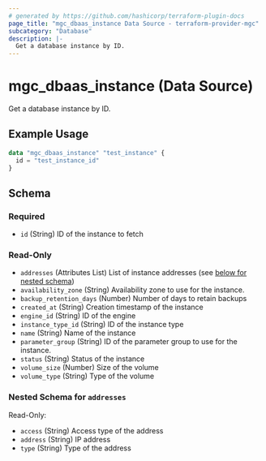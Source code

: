 ```yaml
---
# generated by https://github.com/hashicorp/terraform-plugin-docs
page_title: "mgc_dbaas_instance Data Source - terraform-provider-mgc"
subcategory: "Database"
description: |-
  Get a database instance by ID.
---
```


# mgc_dbaas_instance (Data Source)

Get a database instance by ID.

## Example Usage

```terraform
data "mgc_dbaas_instance" "test_instance" {
  id = "test_instance_id"
}
```

<!-- schema generated by tfplugindocs -->
## Schema

### Required

- `id` (String) ID of the instance to fetch

### Read-Only

- `addresses` (Attributes List) List of instance addresses (see [below for nested schema](#nestedatt--addresses))
- `availability_zone` (String) Availability zone to use for the instance.
- `backup_retention_days` (Number) Number of days to retain backups
- `created_at` (String) Creation timestamp of the instance
- `engine_id` (String) ID of the engine
- `instance_type_id` (String) ID of the instance type
- `name` (String) Name of the instance
- `parameter_group` (String) ID of the parameter group to use for the instance.
- `status` (String) Status of the instance
- `volume_size` (Number) Size of the volume
- `volume_type` (String) Type of the volume

<a id="nestedatt--addresses"></a>
### Nested Schema for `addresses`

Read-Only:

- `access` (String) Access type of the address
- `address` (String) IP address
- `type` (String) Type of the address
